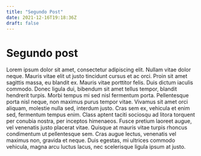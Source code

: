 ```yaml
---
title: "Segundo Post"
date: 2021-12-16T19:18:36Z
draft: false
---
```


# Segundo post

Lorem ipsum dolor sit amet, consectetur adipiscing elit. Nullam vitae dolor neque. Mauris vitae elit ut justo tincidunt cursus et ac orci. Proin sit amet sagittis massa, eu blandit ex. Mauris vitae porttitor felis. Duis dictum iaculis commodo. Donec ligula dui, bibendum sit amet tellus tempor, blandit hendrerit turpis. Morbi tempus mi sed nisl fermentum porta. Pellentesque porta nisl neque, non maximus purus tempor vitae. Vivamus sit amet orci aliquam, molestie nulla sed, interdum justo. Cras sem ex, vehicula et enim sed, fermentum tempus enim. Class aptent taciti sociosqu ad litora torquent per conubia nostra, per inceptos himenaeos. Fusce pretium laoreet augue, vel venenatis justo placerat vitae. Quisque at mauris vitae turpis rhoncus condimentum ut pellentesque sem. Cras augue lectus, venenatis vel maximus non, gravida et neque. Duis egestas, mi ultrices commodo vehicula, magna arcu luctus lacus, nec scelerisque ligula ipsum at justo.
